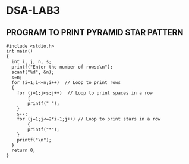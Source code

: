 # DSA-LAB3
## PROGRAM TO PRINT PYRAMID STAR PATTERN
    #include <stdio.h>
    int main()
    {
      int i, j, n, s;
      printf("Enter the number of rows:\n");
      scanf("%d", &n);
      s=n;
      for (i=1;i<=n;i++)  // Loop to print rows
      {
        for (j=1;j<s;j++)  // Loop to print spaces in a row
          	{
			printf(" ");
		}
        s--;
        for (j=1;j<=2*i-1;j++) // Loop to print stars in a row
         	{
		  	printf("*");
    	}
	 	printf("\n");
      }
      return 0;
    }
